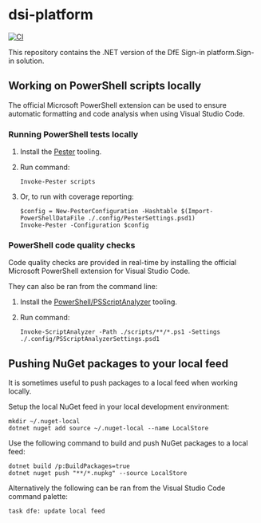 # dsi-platform

[![CI](https://github.com/DFE-Digital/dsi-platform/actions/workflows/ci.yml/badge.svg)](https://github.com/DFE-Digital/dsi-platform/actions/workflows/ci.yml)

This repository contains the .NET version of the DfE Sign-in platform.Sign-in solution.


## Working on PowerShell scripts locally

The official Microsoft PowerShell extension can be used to ensure automatic formatting and code analysis when using Visual Studio Code.

### Running PowerShell tests locally

1. Install the [Pester](https://pester.dev/) tooling.

2. Run command:

    ```pwsh
    Invoke-Pester scripts
    ```

3. Or, to run with coverage reporting:

    ```pwsh
    $config = New-PesterConfiguration -Hashtable $(Import-PowerShellDataFile ./.config/PesterSettings.psd1)
    Invoke-Pester -Configuration $config
    ```

### PowerShell code quality checks

Code quality checks are provided in real-time by installing the official Microsoft PowerShell extension for Visual Studio Code.

They can also be ran from the command line:

1. Install the [PowerShell/PSScriptAnalyzer](https://github.com/PowerShell/PSScriptAnalyzer) tooling.

2. Run command:

    ```pwsh
    Invoke-ScriptAnalyzer -Path ./scripts/**/*.ps1 -Settings ./.config/PSScriptAnalyzerSettings.psd1
    ```


## Pushing NuGet packages to your local feed

It is sometimes useful to push packages to a local feed when working locally.

Setup the local NuGet feed in your local development environment:

```pwsh
mkdir ~/.nuget-local
dotnet nuget add source ~/.nuget-local --name LocalStore
```

Use the following command to build and push NuGet packages to a local feed:

```pwsh
dotnet build /p:BuildPackages=true
dotnet nuget push "**/*.nupkg" --source LocalStore
```

Alternatively the following can be ran from the Visual Studio Code command palette:

```
task dfe: update local feed
```
